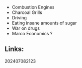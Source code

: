 
- Combustion Engines
- Charcoal Grills
- Driving
- Eating insane amounts of sugar
- War on drugs
- Marco Economics ?



## Links: 



202407082123
